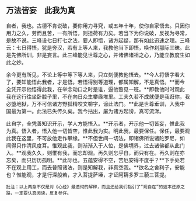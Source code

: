 ##  万法皆妄　此我为真

自者，我也。古德不肯说破，要你用力寻究，或五年十年，使你自家悟去。只因你用力之久，劳而且苦，一有所悟，则担荷有力矣。若当下为你说破，反视为寻常，是故不说。三峰设七日打七之法，要人即悟，诸方起疑，那有如此迅速之理。三峰云：七日得悟，犹是夯汉，若有上等人来，我教他当下即悟，唤作刹那际三昧。此是先佛所训，非是妄言。此三峰能见世尊之心，并诸佛诸祖之心，乃能立教度生如此之妙。

余今更有所见，不论上等中等下等人来，只立刻便教他悟去。**今人将悟字看大了，要知能悟此我者，才是悟。若悟得别等道理，都属知解，不是真悟。**而今全凭开示他悟得此我，在举念动口之时是谁，逼他瞥见一班。**即教他时时观此我在这行往坐卧腔子里，不在向日众生攀缘堆里。工夫久若不成就便是我诳你，我必堕地狱，万不可信诸方野狐精咬文嚼字，谤此法门。**此是世尊垂训，入我中国最为第一。此法已失传久矣。我今拈出，屡为诸方起谤，真可流涕。

此自字，全凭善知识开示，学人方能悟入。**开示者，开示他一切皆妄，惟此我为真。悟入者，悟入他一切皆空，惟此我为实。明此我，最要保任。保任，最要观此我在这里，不可放他走作攀缘。**不但世间一切法，即诸佛所说诸陀罗尼，如闻得只作清风度耳。惟观此我，则渐渐入于人位，是佛境界，过去诸佛都从此门入。**观我久久，则惟有我，而忘却观。再久则忘乎自，而只有在。再久则在亦忘矣，而只历历孤明。**此际也，五蕴安得不空，苦厄安得不度乎？**下手处若不在观上用工，而去普照诸法，则是知解我，非真空我。**欲名之舍利子，安能也？惟能观，才是行深般若，才入菩提萨埵，才证阿耨多罗三藐三菩提。

```xu
批注：以上两章不仅是对《心经》最透彻的解释，而且还给我们指引了“观自在”的返本还原之路，一定要认真阅读，反复参详。
```
